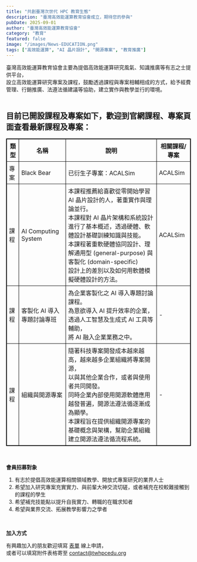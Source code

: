 ```yaml
---
title: "共創臺灣次世代 HPC 教育生態"
description: "臺灣高效能運算教育協會成立，期待您的參與"
pubDate: 2025-09-01
author: "臺灣高效能運算教育協會"
category: "教育"
featured: false
image: "/images/News-EDUCATION.png"
tags: ["高效能運算", "AI 晶片設計", "開源專案", "教育推廣"]
---
```


臺灣高效能運算教育協會主要為提倡高效能運算研究風氣、知識推廣等有志之士提供平台，  
設立高效能運算研究專案及課程，鼓勵透過課程與專案相輔相成的方式，給予經費管理、行銷推廣、法遵法循建議等協助，建立實作與教學並行的環境。  
<br>

## 目前已開設課程及專案如下，歡迎到官網課程、專案頁面查看最新課程及專案：

<table border="1" style="border-collapse: collapse; border: 1.5px solid black; width: 100%;">
  <tr>
    <th style="border:1px solid black; padding:6px;">類型</th>
    <th style="border:1px solid black; padding:6px;">名稱</th>
    <th style="border:1px solid black; padding:6px;">說明</th>
    <th style="border:1px solid black; padding:6px;">相關課程/專案</th>
  </tr>
  <tr>
    <td style="border:1px solid black; padding:6px;">專案</td>
    <td style="border:1px solid black; padding:6px;">Black Bear</td>
    <td style="border:1px solid black; padding:6px;">已衍生子專案：ACALSim</td>
    <td style="border:1px solid black; padding:6px;">ACALSim</td>
  </tr>
  <tr>
    <td style="border:1px solid black; padding:6px;">課程</td>
    <td style="border:1px solid black; padding:6px;">AI Computing System</td>
    <td style="border:1px solid black; padding:6px;">
      本課程推薦給喜歡從零開始學習 AI 晶片設計的人，著重實作與理論並行。<br>
      本課程對 AI 晶片架構和系統設計進行了基本概述，透過硬體、軟體設計基礎訓練知識與技能。<br>
      本課程著重軟硬體協同設計、理解通用型 (general-purpose) 與客製化 (domain-specific)<br>
      設計上的差別以及如何用軟體模擬硬體設計的方法。
    </td>
    <td style="border:1px solid black; padding:6px;">ACALSim</td>
  </tr>
  <tr>
    <td style="border:1px solid black; padding:6px;">課程</td>
    <td style="border:1px solid black; padding:6px;">客製化 AI 導入專題討論專班</td>
    <td style="border:1px solid black; padding:6px;">
      為企業客製化之 AI 導入專題討論課程。<br>
      為意欲導入 AI 提升效率的企業，透過人工智慧及生成式 AI 工具等輔助，<br>
      將 AI 融入企業業務之中。
    </td>
    <td style="border:1px solid black; padding:6px;">-</td>
  </tr>
  <tr>
    <td style="border:1px solid black; padding:6px;">課程</td>
    <td style="border:1px solid black; padding:6px;">組織與開源專案</td>
    <td style="border:1px solid black; padding:6px;">
      隨著科技專案開發成本越來越高，越來越多企業組織將專案開源，<br>
      以與其他企業合作，或者與使用者共同開發。<br>
      同時企業內部使用開源軟體應用越發普遍，開源法遵法循逐漸成為顯學。<br>
      本課程旨在提供組織開源專案的基礎概念與架構，幫助企業組織建立開源法遵法循流程系統。
    </td>
    <td style="border:1px solid black; padding:6px;">-</td>
  </tr>
</table>
<br>

**會員招募對象**

1. 有志於提倡高效能運算相關領域教學、開放式專案研究的業界人士  
2. 希望加入研究專案充實實力、與前輩大神交流切磋，或者補充在校較難接觸到的課程的學生  
3. 希望補充技能點以提升自我實力、轉職的在職求知者  
4. 希望與業界交流、拓展教學影響力之學者  

<br>

**加入方式**

有興趣加入的朋友歡迎填寫 [表單](https://forms.gle/ZURUuk3X3u7cYd9Z9) 線上申請，  
或者可以填寫附件表格寄至 [contact@twhpcedu.org](mailto:contact@twhpcedu.org)

